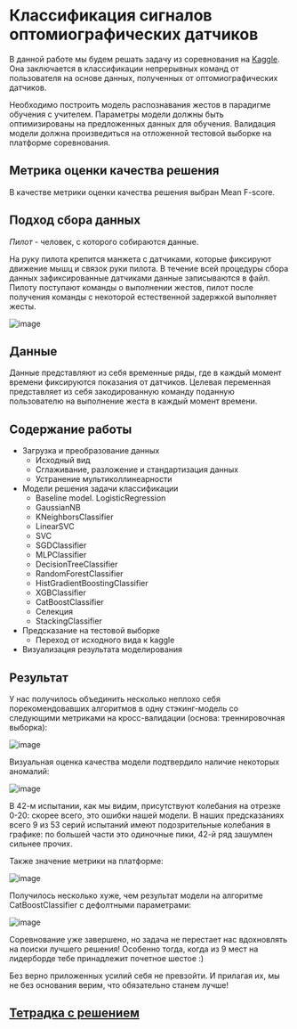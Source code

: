 # Классификация сигналов оптомиографических датчиков

В данной работе мы будем решать задачу из соревнования на
[Kaggle](https://www.kaggle.com/competitions/motorica-skillfactory-internship-test-task-2023-12/overview).
Она заключается в классификации непрерывных команд от пользователя на основе данных, полученных от оптомиографических датчиков.

Необходимо построить модель распознавания жестов в парадигме обучения с учителем. Параметры модели должны быть оптимизированы
на предложенных данных для обучения. Валидация модели должна произведиться на отложенной тестовой выборке на платформе
соревнования.

## Метрика оценки качества решения

В качестве метрики оценки качества решения выбран Mean F-score.

## Подход сбора данных

*Пилот* - человек, с которого собираются данные.

На руку пилота крепится манжета с датчиками, которые фиксируют движение мышц и связок руки пилота. В течение всей процедуры сбора данных зафиксированные датчиками данные записываются в файл.
Пилоту поступают команды о выполнении жестов, пилот после получения команды с некоторой естественной задержкой выполняет жесты.

![image](https://github.com/khav-i/ml_works_tau/assets/126453765/c5d552df-d546-458d-b1fc-f9e4dd82ec78)

## Данные
Данные представляют из себя временные ряды, где в каждый момент времени фиксируются показания от датчиков.
Целевая переменная представляет из себя закодированную команду поданную пользователю на выполнение жеста в каждый момент времени.

## Содержание работы

- Загрузка и преобразование данных
  * Исходный вид
  * Сглаживание, разложение и стандартизация данных
  * Устранение мультиколлинеарности
- Модели решения задачи классификации
  * Baseline model. LogisticRegression
  * GaussianNB
  * KNeighborsClassifier
  * LinearSVC
  * SVC
  * SGDClassifier
  * MLPClassifier
  * DecisionTreeClassifier
  * RandomForestClassifier
  * HistGradientBoostingClassifier
  * XGBClassifier
  * CatBoostClassifier
  * Селекция
  * StackingClassifier
- Предсказание на тестовой выборке
  * Переход от исходного вида к kaggle
- Визуализация результата моделирования

## Результат

У нас получилось объединить несколько неплохо себя порекомендовавших алгоритмов в одну стэкинг-модель со следующими метриками
на кросс-валидации (основа: треннировочная выборка):

![image](https://github.com/khav-i/ml_works_tau/assets/126453765/c64b858a-20b7-4bdb-9281-f23c7ff1bc68)

Визуальная оценка качества модели подтвердило наличие некоторых аномалий:

![image](https://github.com/khav-i/ml_works_tau/assets/126453765/70dc1dd9-294b-4a7e-bb62-c27b33ab6887)

В 42-м испытании, как мы видим, присутствуют колебания на отрезке 0-20: скорее всего, это ошибки нашей модели. В
наших предсказаниях всего 9 из 53 серий испытаний имеют подозрительные колебания в графике: по большей части это
одиночные пики, 42-й ряд зашумлен сильнее прочих.

Также значение метрики на платформе:

![image](https://github.com/khav-i/ml_works_tau/assets/126453765/262afb00-84d9-44cd-96f0-cee06a9ee01b)

Получилось несколько хуже, чем результат модели на алгоритме CatBoostClassifier с дефолтными параметрами:

![image](https://github.com/khav-i/ml_works_tau/assets/126453765/6db9a723-2f01-4ed8-80c0-5b5a774a3644)

Соревнование уже завершено, но задача не перестает нас вдохновлять на поиски лучшего решения! Особенно тогда, когда из 9 мест
на лидерборде тебе принадлежит почетное шестое :) 

Без верно приложенных усилий себя не превзойти. И прилагая их, мы не без основания верим, что обязательно станем лучше!

## [Тетрадка с решением](https://github.com/khav-i/ml_works_tau/blob/master/Classification%20of%20OMG-sensors%20signals/motorika.ipynb)
